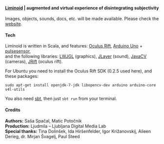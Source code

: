 #### [Liminoid](http://projectliminoid.wordpress.com/) | augmented and virtual experience of disintegrating subjectivity ####

Images, objects, sounds, docs, etc. will be made available. Please check the [website](http://projectliminoid.wordpress.com/).

#### Tech ####

Liminoid is written in Scala, and features: [Oculus Rift](http://www.oculusvr.com/), [Arduino Uno](http://arduino.cc/en/Main/arduinoBoardUno) + [pulsesensor](http://pulsesensor.myshopify.com/),<br>
and the following libraries: [LWJGL](http://lwjgl.org/) (graphics), [JLayer](http://www.javazoom.net/javalayer/javalayer.html) (sound), [JavaCV](http://code.google.com/p/javacv/) (cameras), [JRift](https://github.com/38leinaD/JRift) (oculus rift).

For Ubuntu you need to install the Oculus Rift SDK (0.2.5 used here), and these packages: 

    sudo apt-get install openjdk-7-jdk libopencv-dev arduino arduino-core v4l-utils

You also need [sbt](http://www.scala-sbt.org/), then just `sbt run` from your terminal.

#### Credits ####

**Authors:** Saša Spačal, Matic Potočnik<br>
**Production:** Ljudmila – Ljubljana Digital Media Lab<br>
**Special thanks:** Tina Dolinšek, Ida Hiršenfelder, Igor Križanovskij, Aileen Derieg, dr. Mirjan Švagelj, Paul Steed
